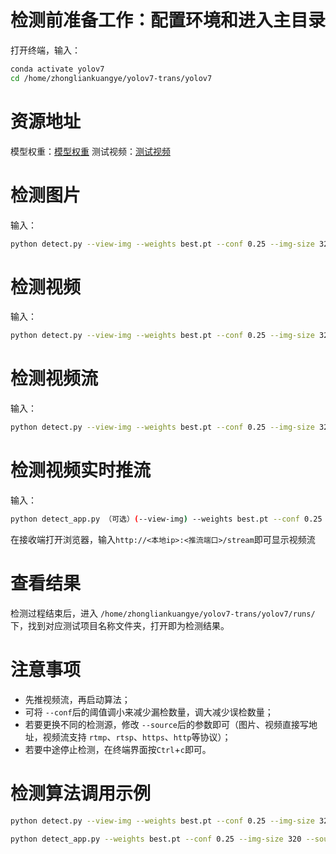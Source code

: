 # 检测前准备工作：配置环境和进入主目录

打开终端，输入：
```bash
conda activate yolov7
cd /home/zhongliankuangye/yolov7-trans/yolov7
```

# 资源地址
模型权重：[模型权重](https://drive.google.com/file/d/1QF5QbLjAcoGLzibdWuNi85BLCnJOT2tU/view?usp=drive_link)
测试视频：[测试视频](https://drive.google.com/file/d/123wHClUkll8s3ppGkik17SogA4u5QzLG/view?usp=drive_link)

# 检测图片

输入：
```bash
python detect.py --view-img --weights best.pt --conf 0.25 --img-size 320 --source <待测图片路径> --device 0 --name <测试项目自定义命名>
```

# 检测视频

输入：
```bash
python detect.py --view-img --weights best.pt --conf 0.25 --img-size 320 --source <待测视频路径> --device 0 --name <测试项目自定义命名>
```

# 检测视频流

输入：
```bash
python detect.py --view-img --weights best.pt --conf 0.25 --img-size 320 --source <待测视频流地址> --device 0 --name <测试项目自定义命名>
```

# 检测视频实时推流
输入：
```bash
python detect_app.py （可选）(--view-img) --weights best.pt --conf 0.25 --img-size 320 --source <待测视频流地址> --device 0 --name <测试项目自定义命名> --stream_ip <推流地址，默认0.0.0.0> --stream_port <推流端口>
```
在接收端打开浏览器，输入```http://<本地ip>:<推流端口>/stream```即可显示视频流

# 查看结果

检测过程结束后，进入 ```/home/zhongliankuangye/yolov7-trans/yolov7/runs/```下，找到对应测试项目名称文件夹，打开即为检测结果。

# 注意事项

- 先推视频流，再启动算法；
- 可将 ```--conf```后的阈值调小来减少漏检数量，调大减少误检数量；
- 若要更换不同的检测源，修改 ```--source```后的参数即可（图片、视频直接写地址，视频流支持 ```rtmp```、```rtsp```、```https```、```http```等协议）；
- 若要中途停止检测，在终端界面按```Ctrl```+```c```即可。

# 检测算法调用示例

```bash
python detect.py --view-img --weights best.pt --conf 0.25 --img-size 320 --source rtsp://111.39.110.124:554/6278E501-03C4-0000-8D15-EB38A153E9C5/stream2 --device 0 --name test
```

```bash
python detect_app.py --weights best.pt --conf 0.25 --img-size 320 --source 23331.mp4 --device 0 --name test_stream
```
